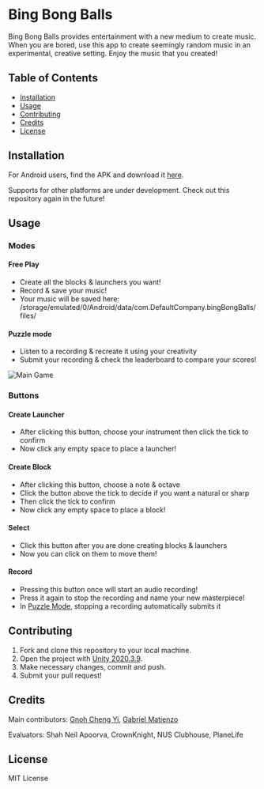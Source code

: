 # Bing Bong Balls
Bing Bong Balls provides entertainment with a new medium to create music. 
When you are bored, use this app to create seemingly random music in an experimental, creative setting. 
Enjoy the music that you created!


## Table of Contents
- [Installation](#installation)
- [Usage](#usage)
- [Contributing](#contributing)
- [Credits](#credits)
- [License](#license)


## Installation
For Android users, find the APK and download it [here](https://github.com/GnohChengYi/bing-bong-balls/blob/main/Milestone3APK3.apk).

Supports for other platforms are under development. 
Check out this repository again in the future!


## Usage
### Modes
#### Free Play
- Create all the blocks & launchers you want!
- Record & save your music!
- Your music will be saved here: /storage/emulated/0/Android/data/com.DefaultCompany.bingBongBalls/files/

#### Puzzle mode
- Listen to a recording & recreate it using your creativity
- Submit your recording & check the leaderboard to compare your scores!

![Main Game](https://drive.google.com/uc?export=view&id=1E8SvoG-Q86A7gw-iTnzwrCzTf-mBCYkZ)

### Buttons
#### Create Launcher
- After clicking this button, choose your instrument then click the tick to confirm
- Now click any empty space to place a launcher!

#### Create Block
- After clicking this button, choose a note & octave
- Click the button above the tick to decide if you want a natural or sharp
- Then click the tick to confirm
- Now click any empty space to place a block!

#### Select
- Click this button after you are done creating blocks & launchers
- Now you can click on them to move them!

#### Record
- Pressing this button once will start an audio recording!
- Press it again to stop the recording and name your new masterpiece!
- In [Puzzle Mode](#puzzle-mode), stopping a recording automatically submits it


## Contributing
1. Fork and clone this repository to your local machine.
2. Open the project with [Unity 2020.3.9](https://unity3d.com/get-unity/download/archive).
3. Make necessary changes, commit and push. 
4. Submit your pull request!


## Credits
Main contributors: [Gnoh Cheng Yi](https://github.com/GnohChengYi/), [Gabriel Matienzo](https://github.com/GabrielWLM)

Evaluators: Shah Neil Apoorva, CrownKnight, NUS Clubhouse, PlaneLife


## License
MIT License
